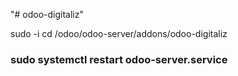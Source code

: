 "# odoo-digitaliz" 

sudo -i
cd /odoo/odoo-server/addons/odoo-digitaliz
### sudo systemctl restart odoo-server.service
